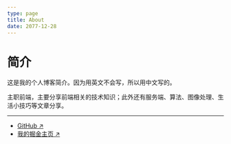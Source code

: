 ```yaml
---
type: page
title: About
date: 2077-12-28
---
```


# 简介

这是我的个人博客简介。因为用英文不会写，所以用中文写的。

主职前端，主要分享前端相关的技术知识；此外还有服务端、算法、图像处理、生活小技巧等文章分享。

---

- [GitHub ↗ ](https://github.com/duheng1992)
- [我的掘金主页 ↗ ](https://juejin.cn/user/2911933190649815)

